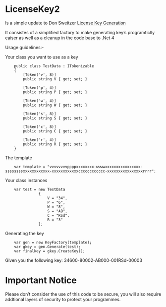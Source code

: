 # LicenseKey2 
Is a simple update to Don Sweitzer [License Key Generation](http://www.codeproject.com/Articles/11012/License-Key-Generation)

It consistes of a simplified factory to make generating key’s programticlly eaiser as well as a cleanup in the code base to .Net 4

Usage guidelines:- 

Your class you want to use as a key

        public class TestData : ITokenizable
        {
            [Token('v', 8)]
            public string V { get; set; }
        
            [Token('p', 4)]
            public string P { get; set; }
        
            [Token('w', 4)]
            public string W { get; set; }
        
            [Token('s', 8)]
            public string S { get; set; }
        
            [Token('c', 8)]
            public string C { get; set; }
        
            [Token('r', 4)]
            public string R { get; set; }
        }


The template

        var template = "vvvvvvvvppppxxxxxxxx-wwwwxxxxxxxxxxxxxxxx-ssssssssxxxxxxxxxxxx-xxxxxxxxxxxxcccccccccccc-xxxxxxxxxxxxxxxxrrrr";

Your class instances

        var test = new TestData
                   {
                       V = "34",
                       P = "6",
                       W = "8",
                       S = "AB",
                       C = "RSd",
                       R = "3"
                   };

Generating the key

        var gen = new KeyFactory(template);
        var gkey = gen.Generate(test);
        var finalkey = gkey.CreateKey();
        
Given you the following key: 34600-80002-AB000-001RSd-00003

# Important Notice

Please don’t consider the use of this code to be secure, you will also require addtional layers of security to protect your programmes.